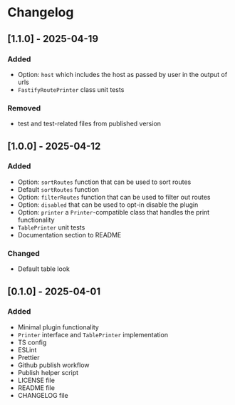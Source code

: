 # Changelog

## [1.1.0] - 2025-04-19

### Added

- Option: `host` which includes the host as passed by user in the output of urls
- `FastifyRoutePrinter` class unit tests

### Removed

- test and test-related files from published version

## [1.0.0] - 2025-04-12

### Added

- Option: `sortRoutes` function that can be used to sort routes
- Default `sortRoutes` function
- Option: `filterRoutes` function that can be used to filter out routes
- Option: `disabled` that can be used to opt-in disable the plugin
- Option: `printer` a `Printer`-compatible class that handles the print functionality
- `TablePrinter` unit tests
- Documentation section to README

### Changed

- Default table look

## [0.1.0] - 2025-04-01

### Added

- Minimal plugin functionality
- `Printer` interface and `TablePrinter` implementation
- TS config
- ESLint
- Prettier
- Github publish workflow
- Publish helper script
- LICENSE file
- README file
- CHANGELOG file
